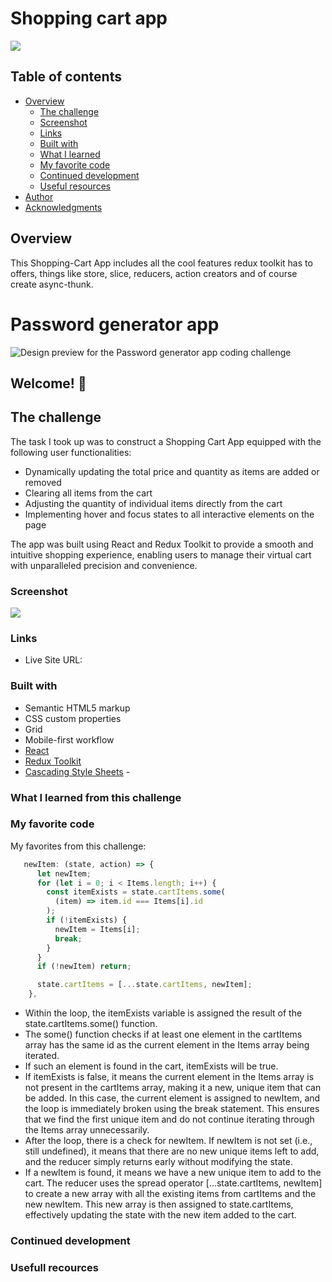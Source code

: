# Shopping cart app

![](./screenshot.png)

## Table of contents

- [Overview](#overview)
  - [The challenge](#the-challenge)
  - [Screenshot](#screenshot)
  - [Links](#links)
  - [Built with](#built-with)
  - [What I learned](#what-i-learned-from-this-challenge)
  - [My favorite code](#my-favorite-code)
  - [Continued development](#continued-development)
  - [Useful resources](#useful-resources)
- [Author](#author)
- [Acknowledgments](#acknowledgments)

## Overview

This Shopping-Cart App includes all the cool features redux toolkit has to offers, things like store, slice, reducers, action creators and of course create async-thunk.

# Password generator app

![Design preview for the Password generator app coding challenge](./preview.png)

## Welcome! 👋

## The challenge

The task I took up was to construct a Shopping Cart App equipped with the following user functionalities:

- Dynamically updating the total price and quantity as items are added or removed
- Clearing all items from the cart
- Adjusting the quantity of individual items directly from the cart
- Implementing hover and focus states to all interactive elements on the page

The app was built using React and Redux Toolkit to provide a smooth and intuitive shopping experience, enabling users to manage their virtual cart with unparalleled precision and convenience.

### Screenshot

![](./screenshot.png)

### Links

- Live Site URL:

### Built with

- Semantic HTML5 markup
- CSS custom properties
- Grid
- Mobile-first workflow
- [React](https://reactjs.org/)
- [Redux Toolkit](https://redux-toolkit.js.org/)
- [Cascading Style Sheets](https://developer.mozilla.org/en-US/docs/Web/CSS) -

### What I learned from this challenge

### My favorite code

My favorites from this challenge:

```js
   newItem: (state, action) => {
      let newItem;
      for (let i = 0; i < Items.length; i++) {
        const itemExists = state.cartItems.some(
          (item) => item.id === Items[i].id
        );
        if (!itemExists) {
          newItem = Items[i];
          break;
        }
      }
      if (!newItem) return;

      state.cartItems = [...state.cartItems, newItem];
    },


```

- Within the loop, the itemExists variable is assigned the result of the state.cartItems.some() function.
- The some() function checks if at least one element in the cartItems array has the same id as the current element in the Items array being iterated.
- If such an element is found in the cart, itemExists will be true.
- If itemExists is false, it means the current element in the Items array is not present in the cartItems array, making it a new, unique item that can be added. In this case, the current element is assigned to newItem, and the loop is immediately broken using the break statement. This ensures that we find the first unique item and do not continue iterating through the Items array unnecessarily.
- After the loop, there is a check for newItem. If newItem is not set (i.e., still undefined), it means that there are no new unique items left to add, and the reducer simply returns early without modifying the state.
- If a newItem is found, it means we have a new unique item to add to the cart. The reducer uses the spread operator [...state.cartItems, newItem] to create a new array with all the existing items from cartItems and the new newItem. This new array is then assigned to state.cartItems, effectively updating the state with the new item added to the cart.

### Continued development

### Usefull recources

